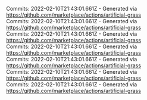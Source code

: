 Commits: 2022-02-10T21:43:01.661Z - Generated via https://github.com/marketplace/actions/artificial-grass
<br>
Commits: 2022-02-10T21:43:01.661Z - Generated via https://github.com/marketplace/actions/artificial-grass
<br>
Commits: 2022-02-10T21:43:01.661Z - Generated via https://github.com/marketplace/actions/artificial-grass
<br>
Commits: 2022-02-10T21:43:01.661Z - Generated via https://github.com/marketplace/actions/artificial-grass
<br>
Commits: 2022-02-10T21:43:01.661Z - Generated via https://github.com/marketplace/actions/artificial-grass
<br>
Commits: 2022-02-10T21:43:01.661Z - Generated via https://github.com/marketplace/actions/artificial-grass
<br>
Commits: 2022-02-10T21:43:01.661Z - Generated via https://github.com/marketplace/actions/artificial-grass
<br>
